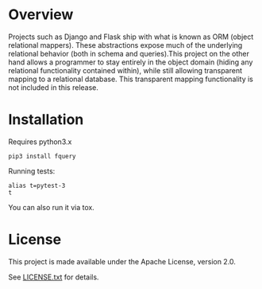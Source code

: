 # Overview

Projects such as Django and Flask ship with what is known as ORM (object
relational mappers). These abstractions expose much of the underlying
relational behavior (both in schema and queries).This project on the
other hand allows a programmer to stay entirely in the object domain
(hiding any relational functionality contained within), while still
allowing transparent mapping to a relational database. This transparent
mapping functionality is not included in this release.

# Installation

Requires python3.x

```
pip3 install fquery
```

Running tests:

```
alias t=pytest-3
t
```

You can also run it via tox.

# License

This project is made available under the Apache License, version 2.0.

See [LICENSE.txt](license.txt) for details.

